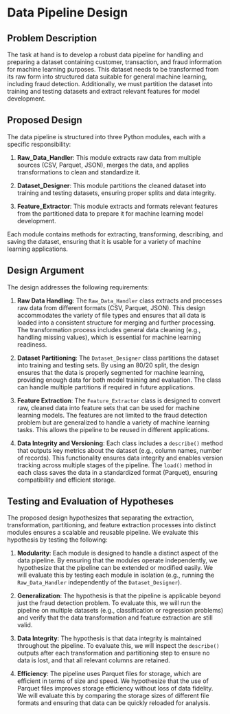 # Data Pipeline Design

## Problem Description

The task at hand is to develop a robust data pipeline for handling and preparing a dataset containing customer, transaction, and fraud information for machine learning purposes. This dataset needs to be transformed from its raw form into structured data suitable for general machine learning, including fraud detection. Additionally, we must partition the dataset into training and testing datasets and extract relevant features for model development.

## Proposed Design

The data pipeline is structured into three Python modules, each with a specific responsibility:

1. **Raw_Data_Handler**: This module extracts raw data from multiple sources (CSV, Parquet, JSON), merges the data, and applies transformations to clean and standardize it.
   
2. **Dataset_Designer**: This module partitions the cleaned dataset into training and testing datasets, ensuring proper splits and data integrity.
   
3. **Feature_Extractor**: This module extracts and formats relevant features from the partitioned data to prepare it for machine learning model development.

Each module contains methods for extracting, transforming, describing, and saving the dataset, ensuring that it is usable for a variety of machine learning applications.

## Design Argument

The design addresses the following requirements:

1. **Raw Data Handling**: The `Raw_Data_Handler` class extracts and processes raw data from different formats (CSV, Parquet, JSON). This design accommodates the variety of file types and ensures that all data is loaded into a consistent structure for merging and further processing. The transformation process includes general data cleaning (e.g., handling missing values), which is essential for machine learning readiness.
   
2. **Dataset Partitioning**: The `Dataset_Designer` class partitions the dataset into training and testing sets. By using an 80/20 split, the design ensures that the data is properly segmented for machine learning, providing enough data for both model training and evaluation. The class can handle multiple partitions if required in future applications.

3. **Feature Extraction**: The `Feature_Extractor` class is designed to convert raw, cleaned data into feature sets that can be used for machine learning models. The features are not limited to the fraud detection problem but are generalized to handle a variety of machine learning tasks. This allows the pipeline to be reused in different applications.

4. **Data Integrity and Versioning**: Each class includes a `describe()` method that outputs key metrics about the dataset (e.g., column names, number of records). This functionality ensures data integrity and enables version tracking across multiple stages of the pipeline. The `load()` method in each class saves the data in a standardized format (Parquet), ensuring compatibility and efficient storage.

## Testing and Evaluation of Hypotheses

The proposed design hypothesizes that separating the extraction, transformation, partitioning, and feature extraction processes into distinct modules ensures a scalable and reusable pipeline. We evaluate this hypothesis by testing the following:

1. **Modularity**: Each module is designed to handle a distinct aspect of the data pipeline. By ensuring that the modules operate independently, we hypothesize that the pipeline can be extended or modified easily. We will evaluate this by testing each module in isolation (e.g., running the `Raw_Data_Handler` independently of the `Dataset_Designer`).

2. **Generalization**: The hypothesis is that the pipeline is applicable beyond just the fraud detection problem. To evaluate this, we will run the pipeline on multiple datasets (e.g., classification or regression problems) and verify that the data transformation and feature extraction are still valid.

3. **Data Integrity**: The hypothesis is that data integrity is maintained throughout the pipeline. To evaluate this, we will inspect the `describe()` outputs after each transformation and partitioning step to ensure no data is lost, and that all relevant columns are retained.

4. **Efficiency**: The pipeline uses Parquet files for storage, which are efficient in terms of size and speed. We hypothesize that the use of Parquet files improves storage efficiency without loss of data fidelity. We will evaluate this by comparing the storage sizes of different file formats and ensuring that data can be quickly reloaded for analysis.
